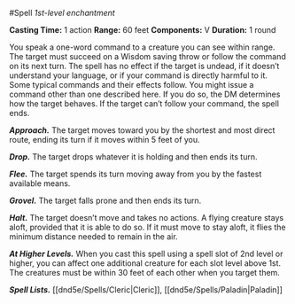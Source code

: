 #Spell
*1st-level enchantment*

**Casting Time:** 1 action
**Range:** 60 feet
**Components:** V
**Duration:** 1 round

You speak a one-word command to a creature you can see within range.  The target must succeed on a Wisdom saving throw or follow the command on its next turn. The spell has no effect if the target is undead, if it doesn’t understand your language, or if your command is directly harmful to it. Some typical commands and their effects follow. You might issue a command other than one described here. If you do so, the DM determines how the target behaves. If the target can’t follow your command, the spell ends.

***Approach.*** The target moves toward you by the shortest and most direct route, ending its turn if it moves within 5 feet of you.

***Drop.*** The target drops whatever it is holding and then ends its turn.

***Flee.*** The target spends its turn moving away from you by the fastest available means.

***Grovel.*** The target falls prone and then ends its turn.

***Halt.*** The target doesn’t move and takes no actions. A flying creature stays aloft, provided that it is able to do so. If it must move to stay aloft, it flies the minimum distance needed to remain in the air.

***At Higher Levels.*** When you cast this spell using a spell slot of 2nd level or higher, you can affect one additional creature for each slot level above 1st. The creatures must be within 30 feet of each other when you target them.

***Spell Lists.*** [[dnd5e/Spells/Cleric\|Cleric]], [[dnd5e/Spells/Paladin\|Paladin]]